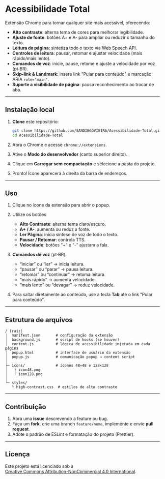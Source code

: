 # Acessibilidade Total

Extensão Chrome para tornar qualquer site mais acessível, oferecendo:

* **Alto contraste**: alterna tema de cores para melhorar legibilidade.
* **Ajuste de fonte**: botões A+ e A- para ampliar ou reduzir o tamanho do texto.
* **Leitura de página**: sintetiza todo o texto via Web Speech API.
* **Controles de leitura**: pausar, retomar e ajustar velocidade (mais rápido/mais lento).
* **Comandos de voz**: inicie, pause, retome e ajuste a velocidade por voz (pt‑BR).
* **Skip-link & Landmark**: insere link "Pular para conteúdo" e marcação ARIA `role="main"`.
* **Suporte a visibilidade de página**: pausa reconhecimento ao trocar de aba.

---

## Instalação local

1. **Clone** este repositório:

   ```bash
   git clone https://github.com/SANDIEGOVIEIRA/Acessibilidade-Total.git
   cd Acessibilidade-Total
   ```
2. Abra o Chrome e acesse `chrome://extensions`.
3. Ative o **Modo do desenvolvedor** (canto superior direito).
4. Clique em **Carregar sem compactação** e selecione a pasta do projeto.
5. Pronto! Ícone aparecerá à direita da barra de endereços.

---

## Uso

1. Clique no ícone da extensão para abrir o popup.
2. Utilize os botões:

   * **Alto Contraste**: alterna tema claro/escuro.
   * **A+ / A-**: aumenta ou reduz a fonte.
   * **Ler Página**: inicia síntese de voz de todo o texto.
   * **Pausar / Retomar**: controla TTS.
   * **Velocidade**: botões “+” e “-” ajustam a fala.
3. **Comandos de voz** (pt‑BR):

   * “iniciar” ou “ler” → inicia leitura.
   * “pausar” ou “parar” → pausa leitura.
   * “retomar” ou “continuar” → retoma leitura.
   * “mais rápido” → aumenta velocidade.
   * “mais lento” ou “devagar” → reduz velocidade.
4. Para saltar diretamente ao conteúdo, use a tecla **Tab** até o link "Pular para conteúdo".

---

## Estrutura de arquivos

```
/ (raiz)
│  manifest.json       # configuração da extensão
│  background.js       # script de hooks (se houver)
│  content.js          # lógica de acessibilidade injetada em cada página
│  popup.html          # interface de usuário da extensão
│  popup.js            # comunicação popup → content script
│
├─ icons/              # ícones 48×48 e 128×128
│   ├ icon48.png
│   └ icon128.png
│  
└─ styles/
   └ high-contrast.css  # estilos de alto contraste
```

---

## Contribuição

1. Abra uma **issue** descrevendo a feature ou bug.
2. Faça um **fork**, crie uma branch `feature/nome`, implemente e envie **pull request**.
3. Adote o padrão de ESLint e formatação do projeto (Prettier).

---

## Licença

Este projeto está licenciado sob a  
[Creative Commons Attribution-NonCommercial 4.0 International](https://creativecommons.org/licenses/by-nc/4.0/).
